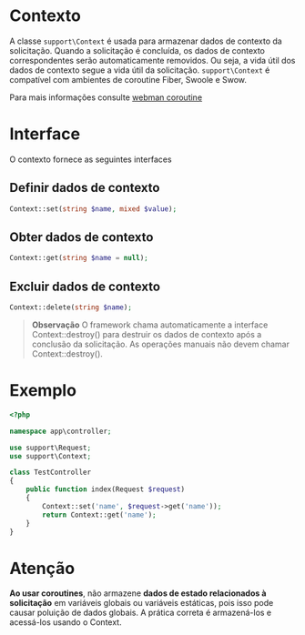 # Contexto

A classe `support\Context` é usada para armazenar dados de contexto da solicitação. Quando a solicitação é concluída, os dados de contexto correspondentes serão automaticamente removidos. Ou seja, a vida útil dos dados de contexto segue a vida útil da solicitação. `support\Context` é compatível com ambientes de coroutine Fiber, Swoole e Swow.

Para mais informações consulte [webman coroutine](./fiber.md)

# Interface
O contexto fornece as seguintes interfaces

## Definir dados de contexto
```php
Context::set(string $name, mixed $value);
```

## Obter dados de contexto
```php
Context::get(string $name = null);
```

## Excluir dados de contexto
```php
Context::delete(string $name);
```

> **Observação**
> O framework chama automaticamente a interface Context::destroy() para destruir os dados de contexto após a conclusão da solicitação. As operações manuais não devem chamar Context::destroy().

# Exemplo
```php
<?php

namespace app\controller;

use support\Request;
use support\Context;

class TestController
{
    public function index(Request $request)
    {
        Context::set('name', $request->get('name'));
        return Context::get('name');
    }
}
```

# Atenção
**Ao usar coroutines**, não armazene **dados de estado relacionados à solicitação** em variáveis globais ou variáveis estáticas, pois isso pode causar poluição de dados globais. A prática correta é armazená-los e acessá-los usando o Context.
